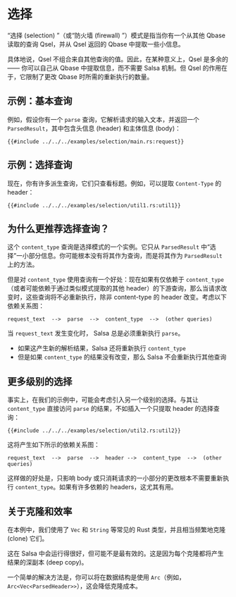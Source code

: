 <!-- master#657b856 --->

# 选择

“选择 (selection) ”（或“防火墙 (firewall) ”）模式是指当你有一个从其他 Qbase 读取的查询 Qsel，并从 Qsel 返回的 Qbase 中提取一些小信息。

具体地说，Qsel 不组合来自其他查询的值。因此，在某种意义上，Qsel 是多余的 ——
你可以自己从 Qbase 中提取信息，而不需要 Salsa 机制。但 Qsel 的作用在于，它限制了更改 Qbase 时所需的重新执行的数量。

## 示例：基本查询

例如，假设你有一个 `parse` 查询，它解析请求的输入文本，并返回一个 `ParsedResult`，其中包含头信息 (header) 和主体信息 (body)：

```rust,ignore
{{#include ../../../examples/selection/main.rs:request}} 
```

## 示例：选择查询

现在，你有许多派生查询，它们只查看标题。例如，可以提取 `Content-Type` 的 header：

```rust,ignore
{{#include ../../../examples/selection/util1.rs:util1}} 
```

## 为什么更推荐选择查询？

这个 `content_type` 查询是选择模式的一个实例。它只从 `ParsedResult`
中“选择”一小部分信息。你可能根本没有将其作为查询，而是将其作为 `ParsedResult` 上的方法。

但是对 `content_type` 使用查询有一个好处：现在如果有仅依赖于 `content_type`
（或者可能依赖于通过类似模式提取的其他 header）的下游查询，那么当请求改变时，这些查询将不必重新执行，除非
content-type 的 header 改变。考虑以下依赖关系图：

```text
request_text  -->  parse  -->  content_type  -->  (other queries)
```

当 `request_text` 发生变化时， Salsa 总是必须重新执行 `parse`。

* 如果这产生新的解析结果，Salsa 还将重新执行 `content_type`
* 但是如果 `content_type` 的结果没有改变，那么 Salsa 不会重新执行其他查询

## 更多级别的选择

事实上，在我们的示例中，可能会考虑引入另一个级别的选择。与其让 `content_type` 直接访问 `parse` 的结果，不如插入一个只提取 header 的选择查询：

```rust,ignore
{{#include ../../../examples/selection/util2.rs:util2}} 
```

这将产生如下所示的依赖关系图：

```text
request_text  -->  parse  -->  header -->  content_type  -->  (other queries)
```

这样做的好处是，只影响 body 或只消耗请求的一小部分的更改根本不需要重新执行 `content_type`。如果有许多依赖的 headers，这尤其有用。

## 关于克隆和效率

在本例中，我们使用了 `Vec` 和 `String` 等常见的 Rust 类型，并且相当频繁地克隆 (clone) 它们。

这在 Salsa 中会运行得很好，但可能不是最有效的。这是因为每个克隆都将产生结果的深副本 (deep copy)。

一个简单的解决方法是，你可以将在数据结构是使用 `Arc`（例如，`Arc<Vec<ParsedHeader>>`），这会降低克隆成本。
